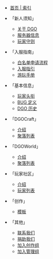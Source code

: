 <!-- _sidebar -->

  - [首页 | 索引](index)

- 「新人须知」
  - [关于 DGO](notice/about)
  - [服务器信息](notice/server)
  - [玩家守则](notice/rules)

- 「入服指南」
  - [白名单申请流程](guide/apply)
  - [入服指引](guide/join)
  - [游玩手册](guide/play)

- 「基本信息」
  - [玩家头衔](information/playerTitle)
  - [BUG 定义](information/bugDefinition)
  - [DGO 历史](information/DGOHistory) 

- 「DGOCraft」
  - [介绍](DGOCraft/introduce)
  - [聚落列表](DGOCraft/list)

- 「DGOWorld」
  - [介绍](DGOWorld/introduce)
  - [聚落列表](DGOWorld/list)

- 「玩家社区」
  - [介绍](player/introduce)
  - [玩家列表](player/list)

- 「创作」
  - [模板](creation/template)

- 「其他」
  - [联系我们](other/contact)
  - [捐助我们](other/donate)
  - [加入创作组](other/joinCreation)
  - [加入管理组](other/joinManagement)
